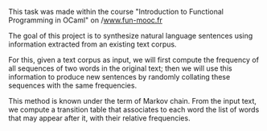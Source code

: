 This task was made within the course "Introduction to Functional Programming in OCaml" on /www.fun-mooc.fr

The goal of this project is to synthesize natural language sentences using information extracted from an existing text corpus.

For this, given a text corpus as input, we will first compute the frequency of all sequences of two words in the original text; then we will use this information to produce new sentences by randomly collating these sequences with the same frequencies.

This method is known under the term of Markov chain. From the input text, we compute a transition table that associates to each word the list of words that may appear after it, with their relative frequencies. 
